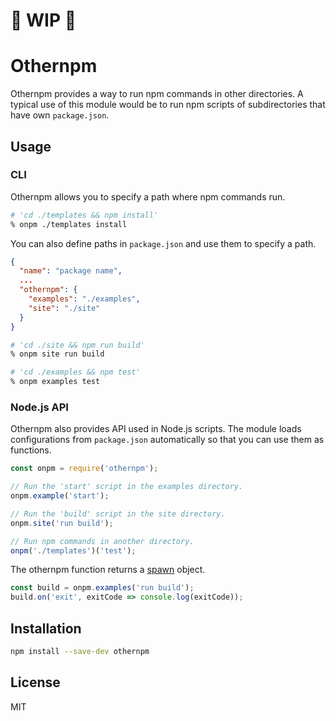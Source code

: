 # :construction: WIP :construction:

# Othernpm

Othernpm provides a way to run npm commands in other directories.
A typical use of this module would be to run npm scripts of subdirectories
that have own `package.json`.

## Usage

### CLI

Othernpm allows you to specify a path where npm commands run.

```sh
# 'cd ./templates && npm install'
% onpm ./templates install
```

You can also define paths in `package.json` and use them to specify
a path.

```json
{
  "name": "package name",
  ...
  "othernpm": {
    "examples": "./examples",
    "site": "./site"
  }
}
```

```sh
# 'cd ./site && npm run build'
% onpm site run build

# 'cd ./examples && npm test'
% onpm examples test
```

### Node.js API

Othernpm also provides API used in Node.js scripts.
The module loads configurations from `package.json` automatically
so that you can use them as functions.

```javascript
const onpm = require('othernpm');

// Run the 'start' script in the examples directory.
onpm.example('start');

// Run the 'build' script in the site directory.
onpm.site('run build');

// Run npm commands in another directory.
onpm('./templates')('test');
```

The othernpm function returns a [spawn] object.

[spawn]: https://nodejs.org/api/child_process.html#child_process_child_process_spawn_command_args_options

```javascript
const build = onpm.examples('run build');
build.on('exit', exitCode => console.log(exitCode));
```

## Installation

```sh
npm install --save-dev othernpm
```

## License

MIT
